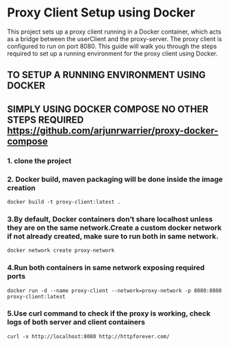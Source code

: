 # Proxy Client Setup using Docker

This project sets up a proxy client running in a Docker container, which acts as a bridge between the userClient and the proxy-server. The proxy client is configured to run on port 8080. This guide will walk you through the steps required to set up a running environment for the proxy client using Docker.

TO SETUP A RUNNING ENVIRONMENT USING DOCKER
------------------------------
## SIMPLY USING DOCKER COMPOSE NO OTHER STEPS REQUIRED    https://github.com/arjunrwarrier/proxy-docker-compose
### 1. clone the project
### 2. Docker build, maven packaging will be done inside the image creation

`docker build -t proxy-client:latest .`

### 3.By default, Docker containers don’t share localhost unless they are on the same network.Create a custom docker network if not already created, make sure to run both in same network.

  `docker network create proxy-network`
  
### 4.Run both containers in same network exposing required ports

  `docker run -d --name proxy-client --network=proxy-network -p 8080:8080 proxy-client:latest`
  
### 5.Use curl command to check if the proxy is working, check logs of both server and client containers

  `curl -x http://localhost:8080 http://httpforever.com/`

    
